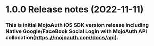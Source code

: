 1.0.0 Release notes (2022-11-11)
=============================================================

### This is initial MojoAuth iOS SDK version release including Native Google/FaceBook Social Login with MojoAuth API collocation(https://mojoauth.com/docs/api).
